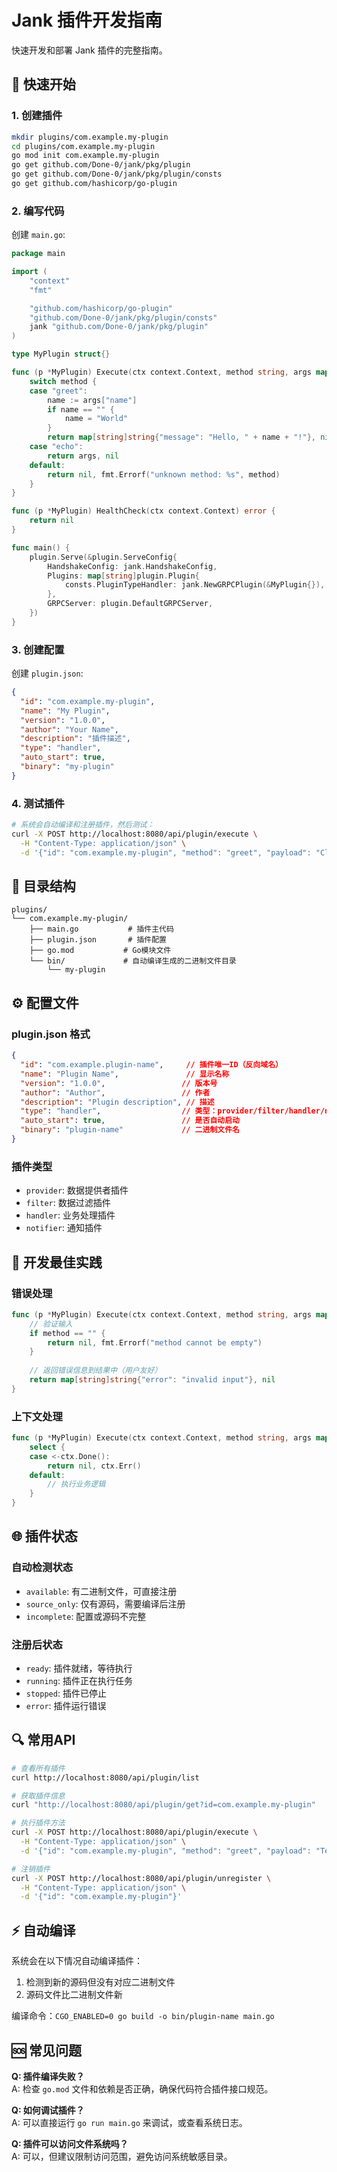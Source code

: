 # Jank 插件开发指南

快速开发和部署 Jank 插件的完整指南。

## 🚀 快速开始

### 1. 创建插件
```bash
mkdir plugins/com.example.my-plugin
cd plugins/com.example.my-plugin
go mod init com.example.my-plugin
go get github.com/Done-0/jank/pkg/plugin
go get github.com/Done-0/jank/pkg/plugin/consts
go get github.com/hashicorp/go-plugin
```

### 2. 编写代码
创建 `main.go`:
```go
package main

import (
    "context"
    "fmt"

    "github.com/hashicorp/go-plugin"
    "github.com/Done-0/jank/pkg/plugin/consts"
    jank "github.com/Done-0/jank/pkg/plugin"
)

type MyPlugin struct{}

func (p *MyPlugin) Execute(ctx context.Context, method string, args map[string]string) (map[string]string, error) {
    switch method {
    case "greet":
        name := args["name"]
        if name == "" {
            name = "World"
        }
        return map[string]string{"message": "Hello, " + name + "!"}, nil
    case "echo":
        return args, nil
    default:
        return nil, fmt.Errorf("unknown method: %s", method)
    }
}

func (p *MyPlugin) HealthCheck(ctx context.Context) error {
    return nil
}

func main() {
    plugin.Serve(&plugin.ServeConfig{
        HandshakeConfig: jank.HandshakeConfig,
        Plugins: map[string]plugin.Plugin{
            consts.PluginTypeHandler: jank.NewGRPCPlugin(&MyPlugin{}),
        },
        GRPCServer: plugin.DefaultGRPCServer,
    })
}
```

### 3. 创建配置
创建 `plugin.json`:
```json
{
  "id": "com.example.my-plugin",
  "name": "My Plugin",
  "version": "1.0.0",
  "author": "Your Name",
  "description": "插件描述",
  "type": "handler",
  "auto_start": true,
  "binary": "my-plugin"
}
```

### 4. 测试插件
```bash
# 系统会自动编译和注册插件，然后测试：
curl -X POST http://localhost:8080/api/plugin/execute \
  -H "Content-Type: application/json" \
  -d '{"id": "com.example.my-plugin", "method": "greet", "payload": "Claude"}'
```

## 📁 目录结构
```
plugins/
└── com.example.my-plugin/
    ├── main.go           # 插件主代码
    ├── plugin.json       # 插件配置
    ├── go.mod           # Go模块文件
    └── bin/             # 自动编译生成的二进制文件目录
        └── my-plugin
```

## ⚙️ 配置文件

### plugin.json 格式
```json
{
  "id": "com.example.plugin-name",     // 插件唯一ID（反向域名）
  "name": "Plugin Name",               // 显示名称
  "version": "1.0.0",                 // 版本号
  "author": "Author",                 // 作者
  "description": "Plugin description", // 描述
  "type": "handler",                  // 类型：provider/filter/handler/notifier
  "auto_start": true,                 // 是否自动启动
  "binary": "plugin-name"             // 二进制文件名
}
```

### 插件类型
- `provider`: 数据提供者插件
- `filter`: 数据过滤插件  
- `handler`: 业务处理插件
- `notifier`: 通知插件

## 🔧 开发最佳实践

### 错误处理
```go
func (p *MyPlugin) Execute(ctx context.Context, method string, args map[string]string) (map[string]string, error) {
    // 验证输入
    if method == "" {
        return nil, fmt.Errorf("method cannot be empty")
    }
    
    // 返回错误信息到结果中（用户友好）
    return map[string]string{"error": "invalid input"}, nil
}
```

### 上下文处理
```go
func (p *MyPlugin) Execute(ctx context.Context, method string, args map[string]string) (map[string]string, error) {
    select {
    case <-ctx.Done():
        return nil, ctx.Err()
    default:
        // 执行业务逻辑
    }
}
```

## 🌐 插件状态

### 自动检测状态
- `available`: 有二进制文件，可直接注册
- `source_only`: 仅有源码，需要编译后注册
- `incomplete`: 配置或源码不完整

### 注册后状态
- `ready`: 插件就绪，等待执行
- `running`: 插件正在执行任务
- `stopped`: 插件已停止
- `error`: 插件运行错误

## 🔍 常用API

```bash
# 查看所有插件
curl http://localhost:8080/api/plugin/list

# 获取插件信息
curl "http://localhost:8080/api/plugin/get?id=com.example.my-plugin"

# 执行插件方法
curl -X POST http://localhost:8080/api/plugin/execute \
  -H "Content-Type: application/json" \
  -d '{"id": "com.example.my-plugin", "method": "greet", "payload": "Test"}'

# 注销插件
curl -X POST http://localhost:8080/api/plugin/unregister \
  -H "Content-Type: application/json" \
  -d '{"id": "com.example.my-plugin"}'
```

## ⚡ 自动编译

系统会在以下情况自动编译插件：
1. 检测到新的源码但没有对应二进制文件
2. 源码文件比二进制文件新

编译命令：`CGO_ENABLED=0 go build -o bin/plugin-name main.go`

## 🆘 常见问题

**Q: 插件编译失败？**  
A: 检查 `go.mod` 文件和依赖是否正确，确保代码符合插件接口规范。

**Q: 如何调试插件？**  
A: 可以直接运行 `go run main.go` 来调试，或查看系统日志。

**Q: 插件可以访问文件系统吗？**  
A: 可以，但建议限制访问范围，避免访问系统敏感目录。
